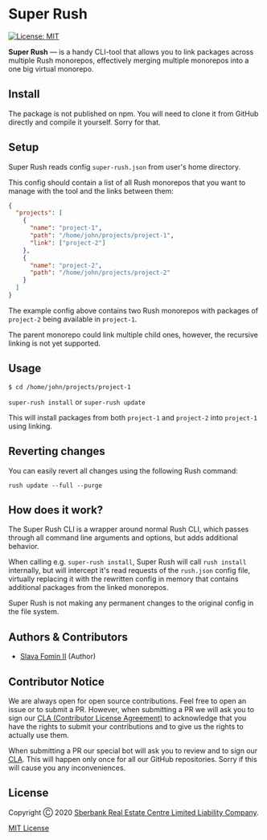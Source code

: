 
# Super Rush

[![License: MIT](https://img.shields.io/github/license/domclick/super-rush?cachebust)](./LICENSE.md)

**Super Rush** — is a handy CLI-tool that allows you to link packages
across multiple Rush monorepos, effectively merging multiple monorepos
into a one big virtual monorepo.


## Install

The package is not published on npm.
You will need to clone it from GitHub directly and compile it yourself.
Sorry for that.


## Setup

Super Rush reads config `super-rush.json` from user's home directory.

This config should contain a list of all Rush monorepos that you want to manage
with the tool and the links between them:

```json
{
  "projects": [
    {
      "name": "project-1",
      "path": "/home/john/projects/project-1",
      "link": ["project-2"]
    },
    {
      "name": "project-2",
      "path": "/home/john/projects/project-2"
    }
  ]
}
```

The example config above contains two Rush monorepos with packages of
`project-2` being available in `project-1`.

The parent monorepo could link multiple child ones, however,
the recursive linking is not yet supported.


## Usage

`$ cd /home/john/projects/project-1`

`super-rush install` or `super-rush update`

This will install packages from both `project-1` and `project-2`
into `project-1` using linking.


## Reverting changes

You can easily revert all changes using the following Rush command:

`rush update --full --purge`


## How does it work?

The Super Rush CLI is a wrapper around normal Rush CLI,
which passes through all command line arguments and options,
but adds additional behavior.

When calling e.g. `super-rush install`, Super Rush will call `rush install`
internally, but will intercept it's read requests of the `rush.json` config file,
virtually replacing it with the rewritten config in memory that contains additional
packages from the linked monorepos.

Super Rush is not making any permanent changes to the original config in the file system.


## Authors & Contributors

- [Slava Fomin II](https://github.com/slavafomin) (Author)


## Contributor Notice

We are always open for open source contributions. Feel free to open an issue
or to submit a PR. However, when submitting a PR we will ask you to sign
our [CLA (Contributor License Agreement)][cla-text] to acknowledge that you
have the rights to submit your contributions and to give us the rights
to actually use them.

When submitting a PR our special bot will ask you to review and to sign
our [CLA][cla-text]. This will happen only once for all our GitHub repositories.
Sorry if this will cause you any inconveniences.


## License

Copyright Ⓒ 2020
[Sberbank Real Estate Centre Limited Liability Company](https://domclick.ru/).

[MIT License](./LICENSE.md)



  [cla-text]: https://gist.github.com/royroev/3c931dc45259d8abd14763887dcaba8c
